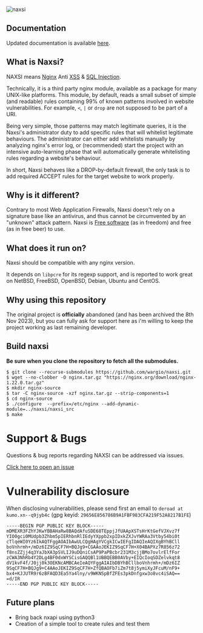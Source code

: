 ![naxsi](logo.png)

## Documentation

Updated documentation is available [here](https://wargio.github.io/naxsi/).

## What is Naxsi?

NAXSI means [Nginx](http://nginx.org/) Anti [XSS](https://www.owasp.org/index.php/Cross-site_Scripting_%28XSS%29) & [SQL Injection](https://www.owasp.org/index.php/SQL_injection). 

Technically, it is a third party nginx module, available as a package for
many UNIX-like platforms. This module, by default, reads a small subset of
simple (and readable) rules containing 99% of known patterns involved in
website vulnerabilities. For example, `<`, `|` or `drop` are not supposed
to be part of a URI.

Being very simple, those patterns may match legitimate queries, it is
the Naxsi's administrator duty to add specific rules that will whitelist
legitimate behaviours. The administrator can either add whitelists manually
by analyzing nginx's error log, or (recommended) start the project with an
intensive auto-learning phase that will automatically generate whitelisting
rules regarding a website's behaviour.

In short, Naxsi behaves like a DROP-by-default firewall, the only task
is to add required ACCEPT rules for the target website to work properly.

## Why is it different?

Contrary to most Web Application Firewalls, Naxsi doesn't rely on a
signature base like an antivirus, and thus cannot be circumvented by an
"unknown" attack pattern.
Naxsi is [Free software](https://www.gnu.org/licenses/gpl.html) (as in freedom)
and free (as in free beer) to use.

## What does it run on?
Naxsi should be compatible with any nginx version.

It depends on `libpcre` for its regexp support, and is reported to work great on NetBSD, FreeBSD, OpenBSD, Debian, Ubuntu and CentOS.

## Why using this repository

The original project is **officially** abandoned (and has been archived the 8th Nov 2023), but you can fully ask for support here as i'm willing to keep the project working as last remaining developer.

## Build naxsi

**Be sure when you clone the repository to fetch all the submodules.**

```
$ git clone --recurse-submodules https://github.com/wargio/naxsi.git
$ wget --no-clobber -O nginx.tar.gz "https://nginx.org/download/nginx-1.22.0.tar.gz"
$ mkdir nginx-source
$ tar -C nginx-source -xzf nginx.tar.gz --strip-components=1
$ cd nginx-source
$ ./configure  --prefix=/etc/nginx --add-dynamic-module=../naxsi/naxsi_src
$ make
```

# Support & Bugs

Questions & bug reports regarding NAXSI can be addressed via issues.

[Click here to open an issue](https://github.com/wargio/naxsi/issues/new)

# Vulnerability disclosure

When disclosing vulnerabilities, please send first an email to `deroad at kumo.xn--q9jyb4c` (gpg keyid: `29656E856786B9A1FBF983CFA219F52A8217B1FE`)

```
-----BEGIN PGP PUBLIC KEY BLOCK-----
mDMEXR3FZhYJKwYBBAHaRw8BAQdAfuSDE68TEppjJfUAApXSTsHrKtGefVJXvz7f
YIO0gci0MUdpb3Zhbm5pIERhbnRlIEdyYXppb2xpIDxkZXJvYWRAa3Vtby54bi0t
cTlqeWI0Yz6IkAQTFggAOAIbAwULCQgHAgYVCgkICwIEFgIDAQIeAQIXgBYhBCll
boVnhrmh+/mDz6IZ9SqCF7H+BQJg9+CGAAoJEKIZ9SqCF7H+X04BAPXz7R856z72
f8nsZZjj4q3YaJbXA3pSVLIJ9uDQniCsAP9PaPBcbr231M3cjjBMo7ovlrElfFor
zCWA3NhRb4Y2DLg4BF0dxWYSCisGAQQBl1UBBQEBB0AVby+EIQcIoqSDZelvkqt8
dV1kvF4f/J0jj0k3OEKNcAMBCAeIeAQYFggAIAIbDBYhBCllboVnhrmh+/mDz6IZ
9SqCF7H+BQJg9+C4AAoJEKIZ9SqCF7H+ZfQBAOFb7iZm7t8j5ymiXyJFcuM/nF9+
bx4+KJJUTR9r6zBFAQD3Ea5Ya4lny/v9WKNSpBfZFEs3pkDnfgxw3o8vc4iSAQ==
=d/IR
-----END PGP PUBLIC KEY BLOCK-----
```

## Future plans

- Bring back nxapi using python3
- Creation of a simple tool to create rules and test them
